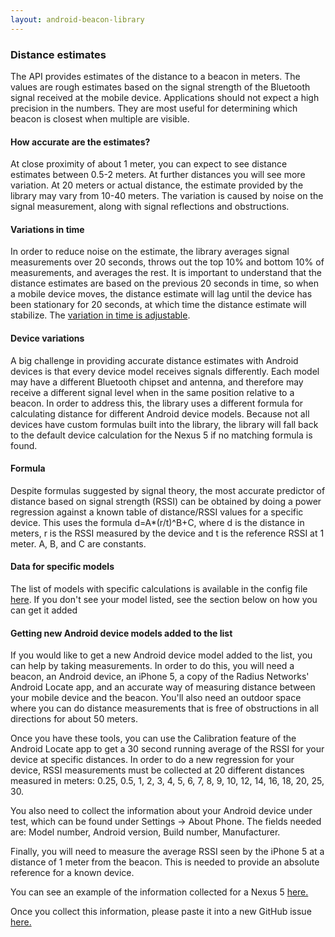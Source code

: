 ```yaml
---
layout: android-beacon-library
---
```


### Distance estimates

The API provides estimates of the distance to a beacon in meters.  The values are rough estimates  based on the signal strength of the Bluetooth signal received
at the mobile device.  Applications should not expect a high precision in the numbers.   They are most useful for determining which beacon is closest when multiple
are visible.

#### How accurate are the estimates?

At close proximity of about 1 meter, you can expect to see distance estimates between 0.5-2 meters.  At further distances you will see more variation.
At 20 meters or actual distance, the estimate provided by the library may vary from 10-40 meters.  The variation is caused by noise on the signal measurement, along with
signal reflections and obstructions.

#### Variations in time

In order to reduce noise on the estimate, the library averages signal measurements over 20 seconds, throws out the top 10% and bottom 10% of measurements, and averages the rest.  It is important to understand that the distance estimates are based on the previous 20 seconds in time, so when a mobile device moves, the distance estimate will lag until the device has been stationary for 20 seconds, at which time the distance estimate will stabilize.
The [variation in time is adjustable](distance_vs_time.html).

#### Device variations

A big challenge in providing accurate distance estimates with Android devices is that every device model receives signals differently.  Each model may have a different
Bluetooth chipset and antenna, and therefore may receive a different signal level when in the same position relative to a beacon.  In order to address this, the
library uses a different formula for calculating distance for different Android device models.  Because not all devices have custom formulas built into the library,
the library will fall back to the default device calculation for the Nexus 5 if no matching formula is found.

#### Formula

Despite formulas suggested by signal theory, the most accurate predictor of distance based on signal strength (RSSI) can be obtained by doing a power regression against a known table of distance/RSSI values for a specific device.  This uses the formula
d=A*(r/t)^B+C, where d is the distance in meters, r is the RSSI measured by the device and t is the reference RSSI at 1 meter.  A, B, and C are constants.

#### Data for specific models

The list of models with specific calculations is available in the config file <a href='https://github.com/AltBeacon/android-beacon-library/blob/master/src/main/resources/model-distance-calculations.json'>here</a>.  If you don't see your model listed, see the section below on how you can get it added

#### Getting new Android device models added to the list

If you would like to get a new Android device model added to the list, you can help by taking measurements.  In order to do this, you will need a beacon, an Android device, an iPhone 5, a copy of the Radius Networks' Android Locate app, and an accurate way of measuring distance between your mobile device and the beacon.  You'll also need an outdoor space where you can do distance measurements that is free of obstructions in all directions for about 50 meters.

Once you have these tools, you can use the Calibration feature of the Android Locate app to get a 30 second running average of the RSSI for your device at specific distances.  In order to do a new regression for your device, RSSI measurements must be collected at 20 different distances measured in meters:  0.25, 0.5, 1, 2, 3, 4, 5, 6, 7, 8, 9, 10, 12, 14, 16, 18, 20, 25, 30.

You also need to collect the information about your Android device under test, which can be found under Settings -> About Phone.  The fields needed are: Model number, Android version, Build number, Manufacturer.

Finally, you will need to measure the average RSSI seen by the iPhone 5 at a distance of 1 meter from the beacon.  This is needed to provide an absolute reference for a known device.

You can see an example of the information collected for a Nexus 5 <a href='./distance-calcs/nexus5.html'>here.</a>

Once you collect this information, please paste it into a new GitHub issue <a href='https://github.com/AltBeacon/android-beacon-library/issues/new'>here.</a>
